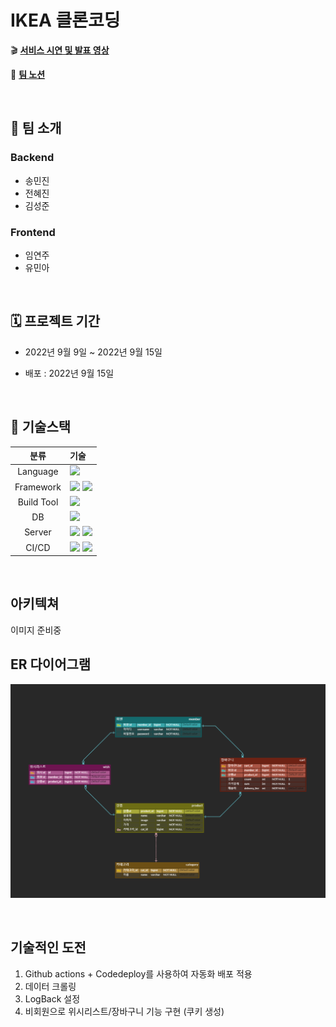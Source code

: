 # IKEA 클론코딩

🎬 **[서비스 시연 및 발표 영상]()**

👩 **[팀 노션]()**


<br />

## 👥 팀 소개
### Backend
- 송민진
- 전혜진
- 김성준

### Frontend
- 임연주
- 유민아

<br />

## 🗓 프로젝트 기간
- 2022년 9월 9일 ~ 2022년 9월 15일

- 배포 : 2022년 9월 15일

<br />

## 📜 기술스택
|분류|기술|
| :-: |:- |
|Language|<img src="https://img.shields.io/badge/JAVA-007396?style=for-the-badge&logo=java&logoColor=white">|
|Framework|<img src="https://img.shields.io/badge/Spring-6DB33F?style=for-the-badge&logo=Spring&logoColor=white"> <img src="https://img.shields.io/badge/Springboot-6DB33F?style=for-the-badge&logo=Springboot&logoColor=white">|
|Build Tool|<img src="https://img.shields.io/badge/gradle-02303A?style=for-the-badge&logo=gradle&logoColor=white">|
|DB|<img src="https://img.shields.io/badge/mysql-4479A1?style=for-the-badge&logo=mysql&logoColor=white">|
|Server|<img src="https://img.shields.io/badge/aws-232F3E?style=for-the-badge&logo=AmazonAWS&logoColor=white"> <img src="https://img.shields.io/badge/Amazon S3-569A31?style=for-the-badge&logo=Amazon S3&logoColor=white">|
|CI/CD|<img src="https://img.shields.io/badge/GitHub Actions-2088FF?style=for-the-badge&logo=GitHub Actions&logoColor=white"> <img src="https://img.shields.io/badge/codedeploy-6DB33F?style=for-the-badge&logo=codedeploy&logoColor=white">|


<br />

## 아키텍쳐
이미지 준비중
<br />

##  ER 다이어그램
![img.png](img.png)



<br />

## 기술적인 도전

1. Github actions + Codedeploy를 사용하여 자동화 배포 적용
2. 데이터 크롤링
3. LogBack 설정
4. 비회원으로 위시리스트/장바구니 기능 구현 (쿠키 생성)
   <br />
